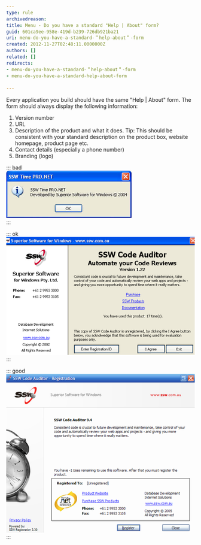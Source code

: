 ```yaml
---
type: rule
archivedreason: 
title: Menu - Do you have a standard "Help | About" form?
guid: 601ca9ee-958e-419d-b239-726db921ba21
uri: menu-do-you-have-a-standard-＂help-about＂-form
created: 2012-11-27T02:48:11.0000000Z
authors: []
related: []
redirects:
- menu-do-you-have-a-standard-＂help-about＂-form
- menu-do-you-have-a-standard-help-about-form

---
```


Every application you build should have the same "Help | About" form. The form should always display the following information:

1. Version number
2. URL
3. Description of the product and what it does.
Tip: This should be consistent with your standard description on the product box, website homepage, product page etc.
4. Contact details (especially a phone number)
5. Branding (logo)


<!--endintro-->


::: bad  
![Figure: Bad Example - This "About" dialog does not provide enough information about the product and/or company](../../assets/BadHelpAboutForm.jpg)  
:::


::: ok  
![Figure: This "Help | About" form contains all 5 elements, but has room for aesthetic improvements (old SSW design)](../../assets/SSWHelpAbout.gif)  
:::


::: good  
![Figure: Good Example - This "Help | About" has the 5 elements presented better,](../../assets/Rego9.png)  
:::
